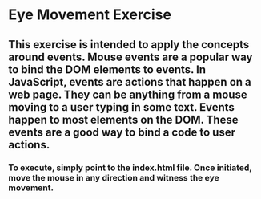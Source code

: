 # Eye Movement Exercise

##  This exercise is intended to apply the concepts around events.   Mouse events are a popular way to bind the DOM elements to events. In JavaScript, events are actions that happen on a web page. They can be anything from a mouse moving to a user typing in some text. Events happen to most elements on the DOM.  These events are a good way to bind a code to user actions. 


### To execute, simply point to the index.html file.  Once initiated, move the mouse in any direction and witness the eye movement.

